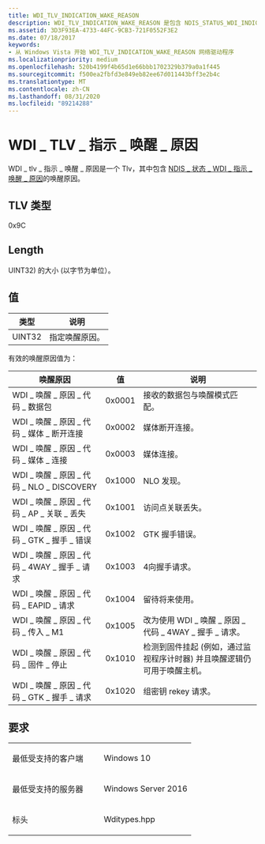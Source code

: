 ```yaml
---
title: WDI_TLV_INDICATION_WAKE_REASON
description: WDI_TLV_INDICATION_WAKE_REASON 是包含 NDIS_STATUS_WDI_INDICATION_WAKE_REASON 唤醒原因的 TLV。
ms.assetid: 3D3F93EA-4733-44FC-9CB3-721F0552F3E2
ms.date: 07/18/2017
keywords:
- 从 Windows Vista 开始 WDI_TLV_INDICATION_WAKE_REASON 网络驱动程序
ms.localizationpriority: medium
ms.openlocfilehash: 520b4199f4b65d1e66bbb1702329b379a0a1f445
ms.sourcegitcommit: f500ea2fbfd3e849eb82ee67d011443bff3e2b4c
ms.translationtype: MT
ms.contentlocale: zh-CN
ms.lasthandoff: 08/31/2020
ms.locfileid: "89214288"
---
```

# <a name="wdi_tlv_indication_wake_reason"></a>WDI \_ TLV \_ 指示 \_ 唤醒 \_ 原因


WDI \_ tlv \_ 指示 \_ 唤醒 \_ 原因是一个 Tlv，其中包含 [NDIS \_ 状态 \_ WDI \_ 指示 \_ 唤醒 \_ 原因](./ndis-status-wdi-indication-wake-reason.md)的唤醒原因。

## <a name="tlv-type"></a>TLV 类型


0x9C

## <a name="length"></a>Length


UINT32) 的大小 (以字节为单位）。

## <a name="values"></a>值


| 类型   | 说明                |
|--------|----------------------------|
| UINT32 | 指定唤醒原因。 |

 

有效的唤醒原因值为：

| 唤醒原因                                       | 值  | 说明                                                                                                          |
|---------------------------------------------------|--------|----------------------------------------------------------------------------------------------------------------------|
| WDI \_ 唤醒 \_ 原因 \_ 代码 \_ 数据包                   | 0x0001 | 接收的数据包与唤醒模式匹配。                                                                          |
| WDI \_ 唤醒 \_ 原因 \_ 代码 \_ 媒体 \_ 断开连接        | 0x0002 | 媒体断开连接。                                                                                                 |
| WDI \_ 唤醒 \_ 原因 \_ 代码 \_ 媒体 \_ 连接           | 0x0003 | 媒体连接。                                                                                                    |
| WDI \_ 唤醒 \_ 原因 \_ 代码 \_ NLO \_ DISCOVERY           | 0x1000 | NLO 发现。                                                                                                       |
| WDI \_ 唤醒 \_ 原因 \_ 代码 \_ AP \_ 关联 \_ 丢失    | 0x1001 | 访问点关联丢失。                                                                                       |
| WDI \_ 唤醒 \_ 原因 \_ 代码 \_ GTK \_ 握手 \_ 错误    | 0x1002 | GTK 握手错误。                                                                                                 |
| WDI \_ 唤醒 \_ 原因 \_ 代码 \_ 4WAY \_ 握手 \_ 请求 | 0x1003 | 4向握手请求。                                                                                             |
| WDI \_ 唤醒 \_ 原因 \_ 代码 \_ EAPID \_ 请求           | 0x1004 | 留待将来使用。                                                                                             |
| WDI \_ 唤醒 \_ 原因 \_ 代码 \_ 传入 \_ M1           | 0x1005 | 改为使用 WDI \_ 唤醒 \_ 原因 \_ 代码 \_ 4WAY \_ 握手 \_ 请求。                                                       |
| WDI \_ 唤醒 \_ 原因 \_ 代码 \_ 固件 \_ 停止        | 0x1010 | 检测到固件挂起 (例如，通过监视程序计时器) 并且唤醒逻辑仍可用于唤醒主机。 |
| WDI \_ 唤醒 \_ 原因 \_ 代码 \_ GTK \_ 握手 \_ 请求  | 0x1020 | 组密钥 rekey 请求。                                                                                             |

 

<a name="requirements"></a>要求
------------

<table>
<colgroup>
<col width="50%" />
<col width="50%" />
</colgroup>
<tbody>
<tr class="odd">
<td><p>最低受支持的客户端</p></td>
<td><p>Windows 10</p></td>
</tr>
<tr class="even">
<td><p>最低受支持的服务器</p></td>
<td><p>Windows Server 2016</p></td>
</tr>
<tr class="odd">
<td><p>标头</p></td>
<td>Wditypes.hpp</td>
</tr>
</tbody>
</table>

 

